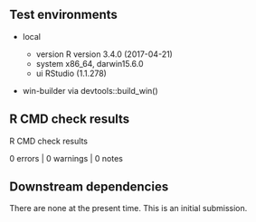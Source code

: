 ## Test environments

* local 
  * version  R version 3.4.0 (2017-04-21)
  * system   x86_64, darwin15.6.0        
  * ui       RStudio (1.1.278)     
  
* win-builder via devtools::build_win()

## R CMD check results

R CMD check results

0 errors | 0 warnings | 0 notes


## Downstream dependencies

There are none at the present time.  This is an initial submission.
